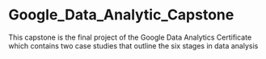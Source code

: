 # Google_Data_Analytic_Capstone
This capstone is the final project of the Google Data Analytics Certificate which contains two case studies that outline the six stages in data analysis
